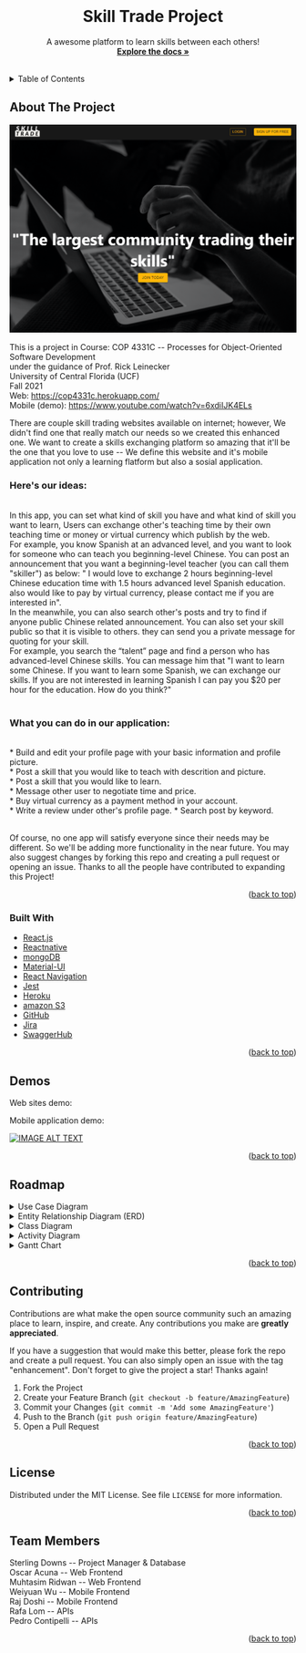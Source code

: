 <div id="top"></div>
<!-- PROJECT LOGO -->
<br />
<div align="center">

  <h1 align="center">Skill Trade Project</h1>

  <p align="center">
    A awesome platform to learn skills between each others!
    <br />
    <a href="https://github.com/COP-4331C/Large-Project"><strong>Explore the docs »</strong></a>
    <br />
    <br />
  </p>
</div>



<!-- TABLE OF CONTENTS -->
<details>
  <summary>Table of Contents</summary>
  <ol>
    <li>
      <a href="#about-the-project">About The Project</a>
      <ul>
        <li><a href="#built-with">Built With</a></li>
      </ul>
    </li>
    <li><a href="#demos">Demos</a></li>
    <li><a href="#roadmap">Roadmap</a></li>
    <li><a href="#contributing">Contributing</a></li>
    <li><a href="#license">License</a></li>
    <li><a href="#team-members">Team Members</a></li>
  </ol>
</details>



<!-- ABOUT THE PROJECT -->
## About The Project

![alt text](https://github.com/COP-4331C/Large-Project/blob/main/Web%20Layouts/Skill%20Trade%20wellcome%20page.png?raw=true)

This is a project in Course: COP 4331C -- Processes for Object-Oriented Software Development <br>
under the guidance of Prof. Rick Leinecker <br>
University of Central Florida (UCF) <br>
Fall 2021 <br>
Web: https://cop4331c.herokuapp.com/ <br/>
Mobile (demo): https://www.youtube.com/watch?v=6xdiIJK4ELs <br/>

There are couple skill trading websites available on internet; however, We didn't find one that really match our needs so we created this enhanced one. We want to create a skills exchanging platform so amazing that it'll be the one that you love to use -- We define this website and it's mobile application not only a learning flatform but also a sosial application.

<h3> Here's our ideas:</h3> <br>
In this app, you can set what kind of skill you have and what kind of skill you want to learn, Users can exchange other's teaching time by their own teaching time or money or virtual currency which publish by the web.  <br>
For example, you know Spanish at an advanced level, and you want to look for someone who can teach you beginning-level Chinese. You can post an announcement that you want a beginning-level teacher (you can call them "skiller") as below: " I would love to exchange 2 hours beginning-level Chinese education time with 1.5 hours advanced level Spanish education. also would like to pay by  virtual currency, please contact me if you are interested in".  <br>
In the meanwhile, you can also search other's posts and try to find if anyone public Chinese related announcement. You can also set your skill public so that it is visible to others. they can send you a private message for quoting for your skill.  <br>
For example, you search the “talent” page and find a person who has advanced-level Chinese skills. You can message him that "I want to learn some Chinese. If you want to learn some Spanish, we can exchange our skills. If you are not interested in learning Spanish I can pay you $20 per hour for the education. How do you think?" <br> </br>

<h3> What you can do in our application: </h3>  <br>
* Build and edit your profile page with your basic information and profile picture.<br>
* Post a skill that you would like to teach with descrition and picture.<br>
* Post a skill that you would like to learn. <br>
* Message other user to negotiate time and price.<br>
* Buy virtual currency as a payment method in your account. <br>
* Write a review under other's profile page.
* Search post by keyword.<br><br>

Of course, no one app will satisfy everyone since their needs may be different. So we'll be adding more functionality in the near future. You may also suggest changes by forking this repo and creating a pull request or opening an issue. Thanks to all the people have contributed to expanding this Project!

<p align="right">(<a href="#top">back to top</a>)</p>



### Built With

* [React.js](https://reactjs.org/)
* [Reactnative](https://reactnative.dev/)
* [mongoDB](https://www.mongodb.com/)
* [Material-UI](https://mui.com/)
* [React Navigation](https://reactnavigation.org/)
* [Jest](https://jestjs.io/)
* [Heroku](https://www.heroku.com/)
* [amazon S3](https://aws.amazon.com/s3/)
* [GitHub](https://github.com/)
* [Jira](https://www.atlassian.com/software/jira)
* [SwaggerHub](https://swagger.io/tools/swaggerhub/)

<p align="right">(<a href="#top">back to top</a>)</p>


<!-- USAGE EXAMPLES -->
## Demos 

Web sites demo: </br>

Mobile application demo: </br>

[![IMAGE ALT TEXT](http://img.youtube.com/vi/6xdiIJK4ELs/0.jpg)](https://www.youtube.com/watch?v=6xdiIJK4ELs&feature=youtu.be)

<p align="right">(<a href="#top">back to top</a>)</p>



<!-- ROADMAP -->
## Roadmap

<details>
           <summary>Use Case Diagram</summary>
           <p>
             
![alt text](https://github.com/COP-4331C/Large-Project/blob/main/Charts/Use%20Case%20Diagram.png?raw=true)

  </p>
</details>

<details>
           <summary>Entity Relationship Diagram (ERD)</summary>
           <p>
             
![alt text](https://github.com/COP-4331C/Large-Project/blob/main/Charts/Entity%20Relationship%20Diagram%20(ERD).png?raw=true)
  </p>
</details>

<details>
           <summary>Class Diagram</summary>
           <p>
             
![alt text](https://github.com/COP-4331C/Large-Project/blob/main/Charts/Class%20Diagram.png?raw=true)
  </p>
</details>

<details>
           <summary>Activity Diagram</summary>
           <p>
             
![alt text](https://github.com/COP-4331C/Large-Project/blob/main/Charts/Activity%20Diagram.png?raw=true) 
  </p>
</details>

<details>
           <summary>Gantt Chart</summary>
           <p>
             
![alt text](https://github.com/COP-4331C/Large-Project/blob/main/Charts/Gantt%20Chart.png?raw=true) </br>
  </p>
</details>


<p align="right">(<a href="#top">back to top</a>)</p>



<!-- CONTRIBUTING -->
## Contributing

Contributions are what make the open source community such an amazing place to learn, inspire, and create. Any contributions you make are **greatly appreciated**.

If you have a suggestion that would make this better, please fork the repo and create a pull request. You can also simply open an issue with the tag "enhancement".
Don't forget to give the project a star! Thanks again!

1. Fork the Project
2. Create your Feature Branch (`git checkout -b feature/AmazingFeature`)
3. Commit your Changes (`git commit -m 'Add some AmazingFeature'`)
4. Push to the Branch (`git push origin feature/AmazingFeature`)
5. Open a Pull Request

<p align="right">(<a href="#top">back to top</a>)</p>



<!-- LICENSE -->
## License

Distributed under the MIT License. See file `LICENSE` for more information.

<p align="right">(<a href="#top">back to top</a>)</p>



<!-- TEAMMEMBERS -->
## Team Members

Sterling Downs    -- Project Manager & Database </br>
Oscar Acuna       -- Web Frontend </br>
Muhtasim Ridwan   -- Web Frontend </br>
Weiyuan Wu        -- Mobile Frontend </br>
Raj Doshi         -- Mobile Frontend </br>
Rafa Lom          -- APIs </br>
Pedro Contipelli  -- APIs </br>

<p align="right">(<a href="#top">back to top</a>)</p>


